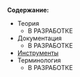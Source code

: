 **Содержание:**
* Теория
  * В РАЗРАБОТКЕ
* Документация
  * В РАЗРАБОТКЕ
* [Инструменты](/Tools/Table%20Of%20Contents.md)
* Терминология
  * В РАЗРАБОТКЕ